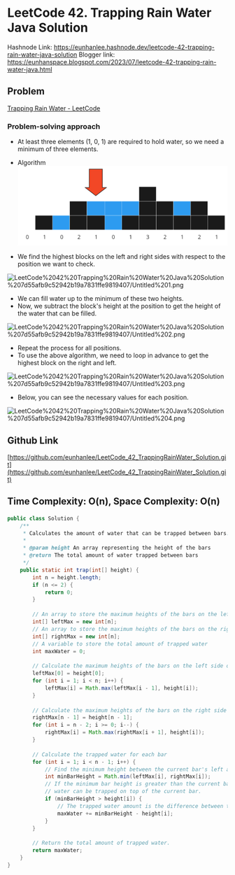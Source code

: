 # LeetCode 42. Trapping Rain Water Java Solution

Hashnode Link: https://eunhanlee.hashnode.dev/leetcode-42-trapping-rain-water-java-solution
Blogger link: https://eunhanspace.blogspot.com/2023/07/leetcode-42-trapping-rain-water-java.html

## Problem

[Trapping Rain Water - LeetCode](https://leetcode.com/problems/trapping-rain-water/?envType=featured-list&envId=top-interview-questions)

### Problem-solving approach

- At least three elements (1, 0, 1) are required to hold water, so we need a minimum of three elements.
- Algorithm
![00](https://github.com/eunhanlee/LeetCode_771_JewelsandStones_Solution/blob/master/photo/00.png)

- We find the highest blocks on the left and right sides with respect to the position we want to check.

![LeetCode%2042%20Trapping%20Rain%20Water%20Java%20Solution%207d55afb9c52942b19a7831ffe9819407/Untitled%201.png](LeetCode%2042%20Trapping%20Rain%20Water%20Java%20Solution%207d55afb9c52942b19a7831ffe9819407/Untitled%201.png)

- We can fill water up to the minimum of these two heights.
- Now, we subtract the block's height at the position to get the height of the water that can be filled.

![LeetCode%2042%20Trapping%20Rain%20Water%20Java%20Solution%207d55afb9c52942b19a7831ffe9819407/Untitled%202.png](LeetCode%2042%20Trapping%20Rain%20Water%20Java%20Solution%207d55afb9c52942b19a7831ffe9819407/Untitled%202.png)

- Repeat the process for all positions.
- To use the above algorithm, we need to loop in advance to get the highest block on the right and left.

![LeetCode%2042%20Trapping%20Rain%20Water%20Java%20Solution%207d55afb9c52942b19a7831ffe9819407/Untitled%203.png](LeetCode%2042%20Trapping%20Rain%20Water%20Java%20Solution%207d55afb9c52942b19a7831ffe9819407/Untitled%203.png)

- Below, you can see the necessary values for each position.

![LeetCode%2042%20Trapping%20Rain%20Water%20Java%20Solution%207d55afb9c52942b19a7831ffe9819407/Untitled%204.png](LeetCode%2042%20Trapping%20Rain%20Water%20Java%20Solution%207d55afb9c52942b19a7831ffe9819407/Untitled%204.png)

## Github Link

[https://github.com/eunhanlee/LeetCode_42_TrappingRainWater_Solution.git](https://github.com/eunhanlee/LeetCode_42_TrappingRainWater_Solution.git)

## Time Complexity: O(n), Space Complexity: O(n)

```java
public class Solution {
    /**
     * Calculates the amount of water that can be trapped between bars.
     *
     * @param height An array representing the height of the bars
     * @return The total amount of water trapped between bars
     */
    public static int trap(int[] height) {
        int n = height.length;
        if (n <= 2) {
            return 0;
        }

        // An array to store the maximum heights of the bars on the left side of each index
        int[] leftMax = new int[n];
        // An array to store the maximum heights of the bars on the right side of each index
        int[] rightMax = new int[n];
        // A variable to store the total amount of trapped water
        int maxWater = 0;

        // Calculate the maximum heights of the bars on the left side of each index
        leftMax[0] = height[0];
        for (int i = 1; i < n; i++) {
            leftMax[i] = Math.max(leftMax[i - 1], height[i]);
        }

        // Calculate the maximum heights of the bars on the right side of each index
        rightMax[n - 1] = height[n - 1];
        for (int i = n - 2; i >= 0; i--) {
            rightMax[i] = Math.max(rightMax[i + 1], height[i]);
        }

        // Calculate the trapped water for each bar
        for (int i = 1; i < n - 1; i++) {
            // Find the minimum height between the current bar's left and right highest bars
            int minBarHeight = Math.min(leftMax[i], rightMax[i]);
            // If the minimum bar height is greater than the current bar's height,
            // water can be trapped on top of the current bar.
            if (minBarHeight > height[i]) {
                // The trapped water amount is the difference between the minimum bar height and the current bar's height.
                maxWater += minBarHeight - height[i];
            }
        }

        // Return the total amount of trapped water.
        return maxWater;
    }
}
```
